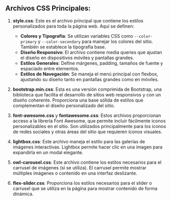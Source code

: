 ## Archivos CSS Principales:

1. **style.css**: Este es el archivo principal que contiene los estilos personalizados para toda la página web. Aquí se definen:
   - **Colores y Tipografía**: Se utilizan variables CSS como `--color-primary` y `--color-secondary` para manejar los colores del sitio. También se establece la tipografía base.
   - **Diseño Responsivo**: El archivo contiene media queries que ajustan el diseño en dispositivos móviles y pantallas grandes.
   - **Estilos Generales**: Define márgenes, padding, tamaños de fuente y espaciado entre elementos.
   - **Estilos de Navegación**: Se maneja el menú principal con flexbox, ajustando su diseño tanto en pantallas grandes como en móviles.

2. **bootstrap.min.css**: Esta es una versión comprimida de Bootstrap, una biblioteca que facilita el desarrollo de sitios web responsivos y con un diseño coherente. Proporciona una base sólida de estilos que complementan el diseño personalizado del sitio.

3. **font-awesome.css** y **fontawesome.css**: Estos archivos proporcionan acceso a la librería Font Awesome, que permite incluir fácilmente iconos personalizables en el sitio. Son utilizados principalmente para los iconos de redes sociales y otras áreas del sitio que requieren íconos visuales.

4. **lightbox.css**: Este archivo maneja el estilo para las galerías de imágenes interactivas. Lightbox permite hacer clic en una imagen para expandirla en un modal elegante.

5. **owl-carousel.css**: Este archivo contiene los estilos necesarios para el carrusel de imágenes (si se utiliza). El carrusel permite mostrar múltiples imágenes o contenido en una interfaz deslizante.

6. **flex-slider.css**: Proporciona los estilos necesarios para el slider o carrusel que se utiliza en la página para mostrar contenido de forma dinámica.
